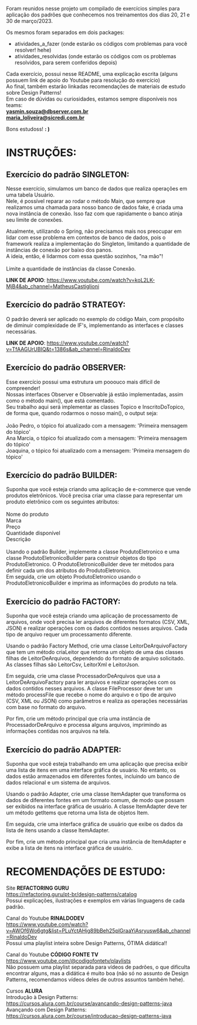 

Foram reunidos nesse projeto um compilado de exercícios simples para aplicação dos padrões que conhecemos nos treinamentos
dos dias 20, 21 e 30 de março/2023. <br/>

Os mesmos foram separados em dois packages:
- atividades_a_fazer (onde estarão os códigos com problemas para você resolver! hehe)
- atividades_resolvidas (onde estarão os códigos com os problemas resolvidos, para serem conferidos depois)

Cada exercício, possui nesse README, uma explicação escrita (alguns possuem link de apoio do Youtube para resolução do exercício)
<br/>
Ao final, também estarão linkadas recomendações de materiais de estudo sobre Design Patterns!
<br/>
Em caso de dúvidas ou curiosidades, estamos sempre disponíveis nos teams: <br/>
**yasmin.souza@dbserver.com.br** <br/>
**maria_loliveira@sicredi.com.br**
<br/>

Bons estudoss! **: )** 


<h1>INSTRUÇÕES:</h1>


<h2> Exercício do padrão SINGLETON:</h2>
Nesse exercício, simulamos um banco de dados que realiza operações em uma tabela Usuário. <br/>
Nele, é possível reparar ao rodar o método Main, que sempre que realizamos uma chamada para nosso banco de dados fake, é criada uma nova instância de conexão. Isso faz com que rapidamente o banco atinja seu limite de conexões.


Atualmente, utilizando o Spring, não precisamos mais nos preocupar em lidar com esse problema
em contextos de banco de dados, pois o framework realiza a implementação do Singleton, limitando a quantidade de instâncias de conexão por baixo dos panos. <br/>
A ideia, então, é lidarmos com essa questão sozinhos, "na mão"!
<br/>
<br/>
Limite a quantidade de instâncias da classe Conexão.

**LINK DE APOIO**: https://www.youtube.com/watch?v=koL2LK-MjB4&ab_channel=MatheusCastiglioni

<h2> Exercício do padrão STRATEGY:</h2>
O padrão deverá ser aplicado no exemplo do código Main, com propósito de diminuir complexidade de IF's, implementando as interfaces e classes necessárias.
<br/>

**LINK DE APOIO**: https://www.youtube.com/watch?v=TfAAGUrUBIQ&t=1386s&ab_channel=RinaldoDev

<h2> Exercício do padrão OBSERVER:</h2>
Esse exercício possui uma estrutura um pooouco mais difícil de compreender! <br/>
Nossas interfaces Observer e Observable já estão implementadas, assim como o método main(), que está comentado. <br/>
Seu trabalho aqui será implementar as classes Topico e InscritoDoTopico, de forma que, quando rodarmos o nosso main(),
o output seja: <br/>
<br/>
João Pedro, o tópico foi atualizado com a mensagem: 'Primeira mensagem do tópico' <br/>
Ana Marcia, o tópico foi atualizado com a mensagem: 'Primeira mensagem do tópico' <br/>
Joaquina, o tópico foi atualizado com a mensagem: 'Primeira mensagem do tópico' <br/>


<h2> Exercício do padrão BUILDER:</h2>
Suponha que você esteja criando uma aplicação de e-commerce que vende produtos eletrônicos. Você precisa criar uma classe para representar um produto eletrônico com os seguintes atributos:
<br/>
<br/>
Nome do produto
<br/>
Marca
<br/>
Preço
<br/>
Quantidade disponível
<br/>
Descrição
<br/>
<br/>
Usando o padrão Builder, implemente a classe ProdutoEletronico e uma classe ProdutoEletronicoBuilder para construir objetos do tipo ProdutoEletronico. O ProdutoEletronicoBuilder deve ter métodos para definir cada um dos atributos do ProdutoEletronico.
<br/>Em seguida, crie um objeto ProdutoEletronico usando o ProdutoEletronicoBuilder e imprima as informações do produto na tela.
<br/>

<h2> Exercício do padrão FACTORY:</h2>

Suponha que você esteja criando uma aplicação de processamento de arquivos, onde você precisa ler arquivos de diferentes formatos (CSV, XML, JSON) e realizar operações com os dados contidos nesses arquivos. Cada tipo de arquivo requer um processamento diferente.

Usando o padrão Factory Method, crie uma classe LeitorDeArquivoFactory que tem um método criaLeitor que retorna um objeto de uma das classes filhas de LeitorDeArquivos, dependendo do formato de arquivo solicitado. As classes filhas são LeitorCsv, LeitorXml e LeitorJson.

Em seguida, crie uma classe ProcessadorDeArquivos que usa a LeitorDeArquivoFactory para ler arquivos e realizar operações com os dados contidos nesses arquivos. A classe FileProcessor deve ter um método processFile que recebe o nome do arquivo e o tipo de arquivo (CSV, XML ou JSON) como parâmetros e realiza as operações necessárias com base no formato do arquivo.

Por fim, crie um método principal que cria uma instância de ProcessadorDeArquivo e processa alguns arquivos, imprimindo as informações contidas nos arquivos na tela.
<br/>

<h2> Exercício do padrão ADAPTER:</h2>

Suponha que você esteja trabalhando em uma aplicação que precisa exibir uma lista de itens em uma interface gráfica de usuário. No entanto, os dados estão armazenados em diferentes fontes, incluindo um banco de dados relacional e um sistema de arquivos.

Usando o padrão Adapter, crie uma classe ItemAdapter que transforma os dados de diferentes fontes em um formato comum, de modo que possam ser exibidos na interface gráfica de usuário. A classe ItemAdapter deve ter um método getItems que retorna uma lista de objetos Item.

Em seguida, crie uma interface gráfica de usuário que exibe os dados da lista de itens usando a classe ItemAdapter.

Por fim, crie um método principal que cria uma instância de ItemAdapter e exibe a lista de itens na interface gráfica de usuário. 



<h1>RECOMENDAÇÕES DE ESTUDO:</h1>

Site **REFACTORING GURU** <br/>
https://refactoring.guru/pt-br/design-patterns/catalog  <br/>
Possui explicações, ilustrações e exemplos em várias linguagens de cada padrão. <br/>

Canal do Youtube **RINALDODEV** <br/>
https://www.youtube.com/watch?v=AWOf6Wo6gtg&list=PLuYctAHjg89bBeh25plGraaYiAsryusw6&ab_channel=RinaldoDev <br/>
Possui uma playlist inteira sobre Design Patterns, ÓTIMA didática!!<br/>

Canal do Youtube **CÓDIGO FONTE TV** <br/>
https://www.youtube.com/@codigofontetv/playlists <br/>
Não possuem uma playlist separada para vídeos de padrões, o que dificulta encontrar alguns, mas a didática é muito boa (não só no assunto de Design Patterns,
recomendamos vídeos deles de outros assuntos também hehe).

Cursos **ALURA** <br/>
Introdução à Design Patterns: https://cursos.alura.com.br/course/avancando-design-patterns-java <br/>
Avançando com Design Patterns: https://cursos.alura.com.br/course/introducao-design-patterns-java <br/>

